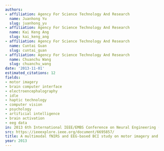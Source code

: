 ```yaml
---
authors:
- affiliation: Agency For Science Technology And Research
  name: Juanhong Yu
  slug: juanhong_yu
- affiliation: Agency For Science Technology And Research
  name: Kai Keng Ang
  slug: kai_keng_ang
- affiliation: Agency For Science Technology And Research
  name: Cuntai Guan
  slug: cuntai_guan
- affiliation: Agency For Science Technology And Research
  name: Chuanchu Wang
  slug: chuanchu_wang
date: '2013-11-01'
estimated_citations: 12
fields:
- motor imagery
- brain computer interface
- electroencephalography
- idle
- haptic technology
- computer vision
- psychology
- artificial intelligence
- brain activation
- eeg data
in: 2013 6th International IEEE/EMBS Conference on Neural Engineering (NER)
src: https://ieeexplore.ieee.org/document/6695857/
title: A multimodal fNIRS and EEG-based BCI study on motor imagery and passive movement
year: 2013
---
```

